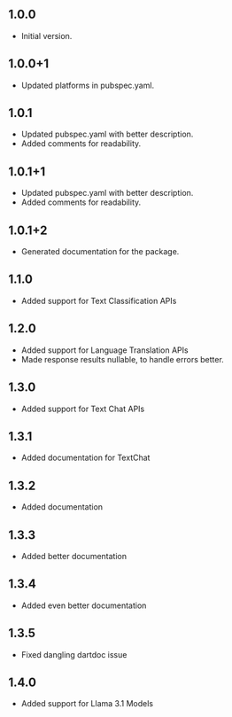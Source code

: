 ## 1.0.0

- Initial version.

## 1.0.0+1

- Updated platforms in pubspec.yaml.

## 1.0.1

- Updated pubspec.yaml with better description.
- Added comments for readability.

## 1.0.1+1

- Updated pubspec.yaml with better description.
- Added comments for readability.

## 1.0.1+2

- Generated documentation for the package.

## 1.1.0

- Added support for Text Classification APIs

## 1.2.0

- Added support for Language Translation APIs
- Made response results nullable, to handle errors better.

## 1.3.0

- Added support for Text Chat APIs

## 1.3.1

- Added documentation for TextChat

## 1.3.2

- Added documentation

## 1.3.3

- Added better documentation

## 1.3.4

- Added even better documentation

## 1.3.5

- Fixed dangling dartdoc issue

## 1.4.0

- Added support for Llama 3.1 Models
